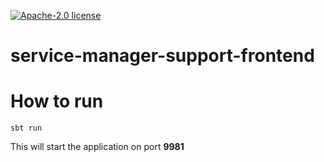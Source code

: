 [![Apache-2.0 license](http://img.shields.io/badge/license-Apache-brightgreen.svg)](http://www.apache.org/licenses/LICENSE-2.0.html)

service-manager-support-frontend
================================

How to run
==========

```````````````
sbt run
```````````````

This will start the application on port **9981**
